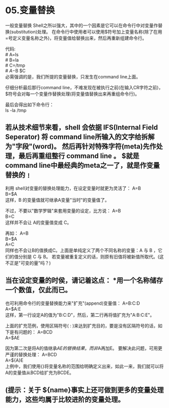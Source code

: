 # 05.变量替换

一般变量替换
Shell之所以强大，其中的一个因素是它可以在命令行中对变量作替换(substitution)处理。
在命令行中使用者可以使用$符号加上变量名称(除了在用=号定义变量名称之外)，将变量值给替换出来，然后再重新组建命令行。

代码:   
      # A=ls   
      # B=la   
      # C=/tmp   
      # $A -$B $C   
必需强调的是，我们所提的变量替换，只发生在command line上面。

仔细分析最后那行command  line，不难发现在被执行之前(在输入CR字符之前)，
$符号会对每一个变量作替换处理(将变量值替换出来再重组命令行)。

最后会得出如下命令行：   
ls -la /tmp   

若从技术细节来看，shell	会依据  IFS(Internal  Field  Seperator)	将 command  line所输入的文字给拆解为"字段"(word)。
然后再针对特殊字符(meta)先作处理，最后再重组整行  command line	。
$就是  command line中最经典的meta之一了，就是作变量替换的﹗
--------------------------------------------------------------------------------------------------------------------------------
利用 shell对变量的替换处理能力，在设定变量时就更为灵活了：
A=B   
B=$A   
这样，B 的变量值就可继承A变量"当时"的变量值了。

不过，不要以"数学罗辑"来套用变量的设定，比方说：
A=B   
B=C   
这样并不会让 A的变量值变成 C。

再如：
A=B   
B=$A   
A=C   
同样也不会让B的值换成C。上面是单纯定义了两个不同名称的变量：A 与  B ，它们的值分别是 C 与 B。
若变量被重复定义的话，则原有旧值将被新值所取代。(这不正是"可变的量"吗？)

当在设定变量的时侯，请记着这点：
*用一个名称储存一个数值，仅此而已。
---------------------------------------------------------------------------------
也可利用命令行的变量替换能力来"扩充"(append)变量值：
A=B:C:D   
A=$A:E   
这样，第一行设定A的值为"B:C:D"，然后，第二行再将值扩充为"A:B:C:E"。

上面的扩充范例，使用区隔符号( : )来达到扩充目的，要是没有区隔符号的话，如下是有问题的：
A=BCD   
A=$AE   

因为第二次是将A的值继承$AE的替换结果，而非$A再加E。
要解决此问题，可用更严谨的替换处理：
A=BCD   
A=${A}E   
上例中，我们使用{}将变量名称的范围给明确定义出来，如此一来，我们就可以将A的变量值从BCD给扩充为BCDE。

(提示：关于 ${name}事实上还可做到更多的变量处理能力，这些均属于比较进阶的变量处理。
------------------------------------------------------------------------------------
